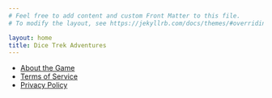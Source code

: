 ```yaml
---
# Feel free to add content and custom Front Matter to this file.
# To modify the layout, see https://jekyllrb.com/docs/themes/#overriding-theme-defaults

layout: home
title: Dice Trek Adventures
---
```


- [About the Game](/about/)
- [Terms of Service](/terms/)
- [Privacy Policy](/privacy/)
